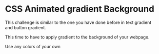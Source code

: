 # CSS Animated gradient Background
This challenge is similar to the one you have done before in text gradient and button gradient.

This time to have to apply gradient to the background of your webpage.

Use any colors of your own
